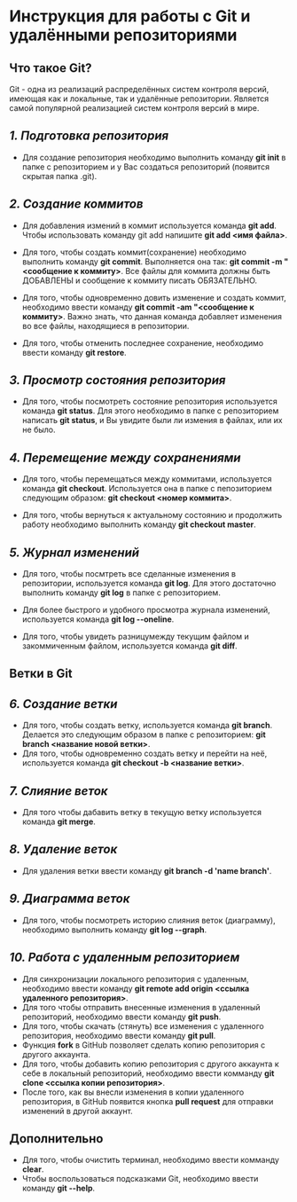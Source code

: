 # Инструкция для работы с Git и удалёнными репозиториями

## **Что такое Git?**

Git - одна из реализаций распределённых систем контроля версий, имеющая как и локальные, так и удалённые репозитории. Является самой популярной реализацией систем контроля версий в мире.

## *1. Подготовка репозитория*

* Для создание репозитория необходимо выполнить команду **git init** в папке с репозиторием и у Вас создаться репозиторий (появится скрытая папка .git).


## *2. Создание коммитов*

* Для добавления измений в коммит используется команда **git add**. Чтобы использовать команду git add напишите **git add <имя файла>**.

* Для того, чтобы создать коммит(сохранение) необходимо выполнить команду **git commit**. Выполняется она так: **git commit -m "<сообщение к коммиту>**. Все файлы для коммита должны быть ДОБАВЛЕНЫ и сообщение к коммиту писать ОБЯЗАТЕЛЬНО.
* Для того, чтобы одновременно довить изменение и создать коммит, необходимо ввести команду **git commit -am "<сообщение к коммиту>**. Важно знать, что данная команда добавляет изменения во все файлы, находящиеся в репозитории.
* Для того, чтобы отменить последнее сохранение, необходимо ввести команду **git restore**.

## *3. Просмотр состояния репозитория*

* Для того, чтобы посмотреть состояние репозитория используется команда **git status**. Для этого необходимо в папке с репозиторием написать **git status**, и Вы увидите были ли измения в файлах, или их не было.

## *4. Перемещение между сохранениями*

* Для того, чтобы перемещаться между коммитами, используется команда **git checkout**. Используется она в папке с пепозиторием следующим образом: **git checkout <номер коммита>**.

* Для того, чтобы вернуться к актуальному состоянию и продолжить работу необходимо выполнить команду **git checkout master**.

## *5. Журнал изменений*

* Для того, чтобы посмтреть все сделанные изменения в репозитории, используется команда **git log**. Для этого достаточно выполнить команду **git log** в папке с репозиторием.

* Для более быстрого и удобного просмотра журнала изменений, используется команда **git log --oneline**.

* Для того, чтобы увидеть разницумежду текущим файлом и закоммиченным файлом, используется команда **git diff**.

## **Ветки в Git**

## *6. Создание ветки*

* Для того, чтобы создать ветку, используется команда **git branch**. Делается это следующим образом в папке с репозиторием: **git branch <название новой ветки>**.
* Для того, чтобы одновременно создать ветку и перейти на неё, используется команда **git checkout -b <название ветки>**.

## *7. Слияние веток*

* Для того чтобы дабавить ветку в текущую ветку используется команда **git merge**.

## *8. Удаление веток*

* Для удаления ветки ввести команду **git branch -d 'name branch'**.

## *9. Диаграмма веток*

* Для того, чтобы посмотреть историю слияния веток (диаграмму), необходимо выполнить команду **git log --graph**.

## *10. Работа с удаленным репозиторием*

* Для синхронизации локального репозитория с удаленным, необходимо ввести команду **git remote add origin <ссылка удаленного репозитория>**.
* Для того чтобы отправить внесенные изменения в удаленный репозиторий, необходимо ввести команду **git push**.
* Для того, чтобы скачать (стянуть) все изменения с удаленного репозитория, необходимо ввести команду **git pull**.
* Функция **fork** в GitHub позволяет сделать копию репозитория с другого аккаунта.
* Для того, чтобы добавить копию репозитория с другого аккаунта к себе в локальный репозиторий, необходимо ввести комманду **git clone <ссылка копии репозитория>**.
* После того, как вы внесли изменения в копии удаленного репозитория, в GitHub появится кнопка **pull request** для отправки изменений в другой аккаунт.


## **Дополнительно**

* Для того, чтобы очистить терминал, необходимо ввести комманду **clear**.
* Чтобы воспользоваться подсказками Git, необходимо ввести команду **git --help**.